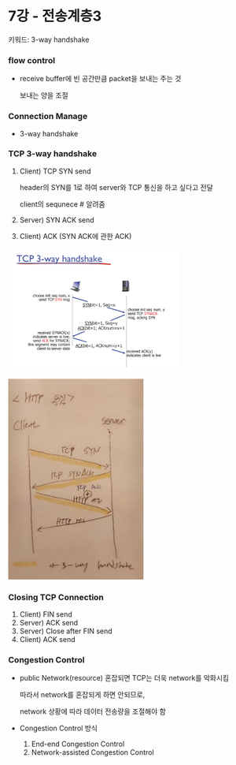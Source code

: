 # 7강 - 전송계층3

키워드: 3-way handshake


### flow control

- receive buffer에 빈 공간만큼 packet을 보내는 주는 것
    
    보내는 양을 조절
    

### Connection Manage

- 3-way handshake

### TCP 3-way handshake

1. Client) TCP SYN send
    
    header의 SYN를 1로 하여 server와 TCP 통신을 하고 싶다고 전달
    
    client의 sequnece # 알려줌
    
2. Server) SYN ACK send
3. Client) ACK (SYN ACK에 관한 ACK)

![Untitled](./img/ch07/img1.png)

![20230704_182509.jpg](./img/ch07/img2.PNG)

### Closing TCP Connection

1. Client) FIN send
2. Server) ACK send
3. Server) Close after FIN send
4. Client) ACK send


### Congestion Control

- public Network(resource) 혼잡되면 TCP는 더욱 network를 악화시킴
    
    따라서 network를 혼잡되게 하면 안되므로, 
    
    network 상황에 따라 데이터 전송량을 조절해야 함
    
- Congestion Control 방식
    1. End-end Congestion Control
    2. Network-assisted Congestion Control